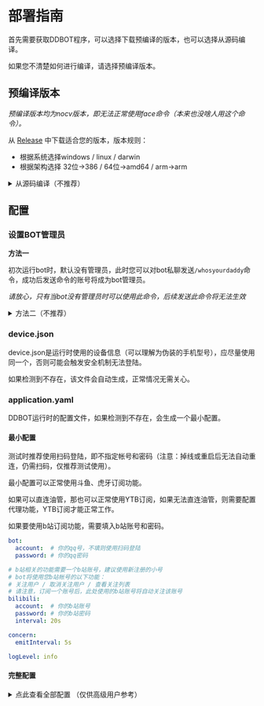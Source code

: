 # 部署指南

首先需要获取DDBOT程序，可以选择下载预编译的版本，也可以选择从源码编译。

如果您不清楚如何进行编译，请选择预编译版本。

## 预编译版本

*预编译版本均为nocv版本，即无法正常使用face命令（本来也没啥人用这个命令）。*

从 [Release](https://github.com/Sora233/DDBOT/releases) 中下载适合您的版本，版本规则：

- 根据系统选择windows / linux / darwin
- 根据架构选择 32位->386 / 64位->amd64 / arm->arm

<details>
<summary>从源码编译（不推荐）</summary>

## 从源码编译

go >= 1.16

编译可选择是否启动gocv，如果不需要使用face命令，推荐禁用gocv。（因为安装opencv容易出现问题）

- ### 启用gocv

请先安装 [gocv](https://github.com/hybridgroup/gocv)

```
make build

# 如果没有安装make程序，则用下面的命令编译
go build
```

- ### 禁用gocv

禁用gocv将导致face命令无法正常工作

```
NOCV=1 make build

# 如果没有安装make程序，则用下面的命令编译
go build -tags nocv
```

</details>

## 配置

### 设置BOT管理员

**方法一**

初次运行bot时，默认没有管理员，此时您可以对bot私聊发送`/whosyourdaddy`命令，成功后发送命令的账号将成为bot管理员。

*请放心，只有当bot没有管理员时可以使用此命令，后续发送此命令将无法生效*

<details>
<summary>方法二（不推荐）</summary>

bot未运行时，执行以下命令。

```shell
./DDBOT --set-admin 你的QQ号码
```

</details>

### device.json

device.json是运行时使用的设备信息（可以理解为伪装的手机型号），应尽量使用同一个，否则可能会触发安全机制无法登陆。

如果检测到不存在，该文件会自动生成，正常情况无需关心。

### application.yaml

DDBOT运行时的配置文件，如果检测到不存在，会生成一个最小配置。

#### 最小配置

测试时推荐使用扫码登陆，即不指定帐号和密码（注意：掉线或重启后无法自动重连，仍需扫码，仅推荐测试使用）。

最小配置可以正常使用斗鱼、虎牙订阅功能。

如果可以直连油管，那也可以正常使用YTB订阅，如果无法直连油管，则需要配置代理功能，YTB订阅才能正常工作。

如果要使用b站订阅功能，需要填入b站账号和密码。

```yaml
bot:
  account:  # 你的qq号，不填则使用扫码登陆
  password: # 你的qq密码

# b站相关的功能需要一个b站账号，建议使用新注册的小号
# bot将使用您b站帐号的以下功能：
# 关注用户 / 取消关注用户 / 查看关注列表
# 请注意，订阅一个账号后，此处使用的b站账号将自动关注该账号
bilibili:
  account:  # 你的b站账号 
  password: # 你的b站密码
  interval: 20s

concern:
  emitInterval: 5s

logLevel: info

```

#### 完整配置

<details>
<summary> 点此查看全部配置 （仅供高级用户参考） </summary>

```yaml
bot:
  account: # bot账号
  password: # bot密码

# 请注意，bot将使用您b站帐号的以下功能，建议使用新注册的小号：
# 关注用户 / 取消关注用户 / 查看关注列表
# 目前支持填cookie和账号两种方式 （选择任意一种方式即可，推荐使用账号密码）
# 若使用账号
    # 直接填入账号密码
# 若使用cookie
    # b站登陆后的cookie字段，从cookie中找到这两个填进去
    # 警告：
    # SESSDATA和bili_jct等价于您的帐号凭证
    # 请绝对不要透露给他人，更不能上传至Github等公开平台
    # 否则将导致您的帐号被盗
# 请注意，订阅一个账号后，此处使用的b站账号将自动关注该账号
bilibili:
  SESSDATA: ""
  bili_jct: ""
  account:  # 你的b站账号 
  password: # 你的b站密码
  interval: 30s # 直播状态和动态检测间隔，过快可能导致ip被暂时封禁


# 用于涩图鉴定功能
# https://api.aliyun.com/#/?product=imageaudit
aliyun: # 阿里云鉴权，用于图片识别，如果为空则图片识别功能无法工作
  accessKeyID: # 鉴权的账号应该开通内容审核功能（该服务2021年3月25日开始收费）
  accessKeySecret:

localPool: # 图片功能，使用本地图库
  imageDir: # 本地路径

loliconPool: # 图片功能，使用api.lolicon.app图库
  apikey:    # 由于该图库更新，此字段不再需要了，留空即可
  cacheMin: 10
  cacheMax: 50

pyProxyPool: # 代理池配置，py代理池 https://github.com/jhao104/proxy_pool
  host: http://127.0.0.1:5010

localProxyPool: # 代理池配置，固定代理
  oversea: # 可翻墙的代理，用于访问YTB或pixiv
    - 127.0.0.1:8888
  mainland: # 不可翻墙的代理，用于直连国内网站
    - 127.0.0.1:8888

concern:
  emitInterval: 5s # 订阅的刷新频率，5s表示每5秒刷新一个ID，过快可能导致ip被暂时封禁

zhimaProxyPool: # 代理池配置，芝麻http代理 http://h.zhimaruanjian.com/
  api:
  type: socks
  BackUpCap: 50
  ActiveCap: 4
  ClearTime: 600
  TimeLimit: 175

imagePool:
  type: "off" # localPool / loliconPool

proxy:
  type: "off" # pyProxyPool / zhimaProxyPool

debug: # debug模式，只有以下群或qq号可以触发命令
  group:
    - 0
  uin:
    - 0

logLevel: info # 日志等级
```

</details>